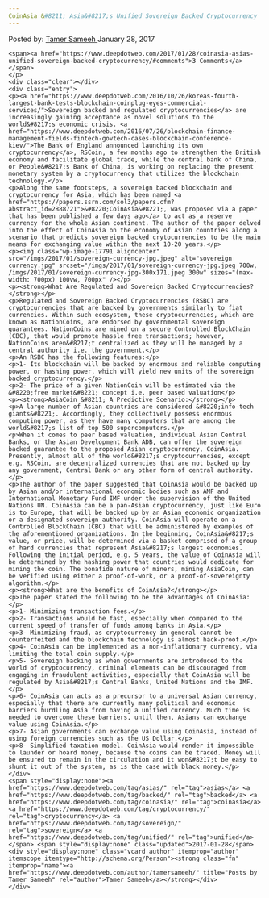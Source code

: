 ```yaml
---
CoinAsia &#8211; Asia&#8217;s Unified Sovereign Backed Cryptocurrency
---
```

<article class="post-listing post-17785 post type-post status-publish format-standard has-post-thumbnail hentry  tag-asias tag-backed tag-coinasia tag-cryptocurrency tag-sovereign tag-unified">
    <div class="post-inner">
        <span>Posted by: <a href="https://www.deepdotweb.com/author/tamersameeh/" title="">Tamer Sameeh </a></span>
    <span>January 28, 2017</span>
    
    <span><a href="https://www.deepdotweb.com/2017/01/28/coinasia-asias-unified-sovereign-backed-cryptocurrency/#comments">3 Comments</a></span>
    </p>
    <div class="clear"></div>
    <div class="entry">
    <p><a href="https://www.deepdotweb.com/2016/10/26/koreas-fourth-largest-bank-tests-blockchain-coinplug-eyes-commercial-services/">Sovereign backed and regulated cryptocurrencies</a> are increasingly gaining acceptance as novel solutions to the world&#8217;s economic crisis. <a href="https://www.deepdotweb.com/2016/07/26/blockchain-finance-management-fields-fintech-govtech-cases-blockchain-conference-kiev/">The Bank of England announced launching its own cryptocurrency</a>, RSCoin, a few months ago to strengthen the British economy and facilitate global trade, while the central bank of China, or People&#8217;s Bank of China, is working on replacing the present monetary system by a cryptocurrency that utilizes the blockchain technology.</p>
    <p>Along the same footsteps, a sovereign backed blockchain and cryptocurrency for Asia, which has been named <a href="https://papers.ssrn.com/sol3/papers.cfm?abstract_id=2888721">&#8220;CoinAsia&#8221;, was proposed via a paper that has been published a few days ago</a> to act as a reserve currency for the whole Asian continent. The author of the paper delved into the effect of CoinAsia on the economy of Asian countries along a scenario that predicts sovereign backed crytocurrencies to be the main means for exchanging value within the next 10-20 years.</p>
    <p><img class="wp-image-17791 aligncenter" src="/imgs/2017/01/sovereign-currency-jpg.jpeg" alt="sovereign currency.jpg" srcset="/imgs/2017/01/sovereign-currency-jpg.jpeg 700w, /imgs/2017/01/sovereign-currency-jpg-300x171.jpeg 300w" sizes="(max-width: 700px) 100vw, 700px" /></p>
    <p><strong>What Are Regulated and Sovereign Backed Cryptocurrencies?</strong></p>
    <p>Regulated and Sovereign Backed Cryptocurrencies (RSBC) are cryptocurrencies that are backed by governments similarly to fiat currencies. Within such ecosystem, these cryptocurrencies, which are known as NationCoins, are endorsed by governmental sovereign guarantees. NationCoins are mined on a secure Controlled BlockChain (CBC), that would promote hassle free transactions; however, NationCoins aren&#8217;t centralized as they will be managed by a central authority i.e. the government.</p>
    <p>An RSBC has the following features:</p>
    <p>1- Its blockchain will be backed by enormous and reliable computing power, or hashing power, which will yield new units of the sovereign backed cryptocurrency.</p>
    <p>2- The price of a given NationCoin will be estimated via the &#8220;free market&#8221; concept i.e. peer based valuation</p>
    <p><strong>AsiaCoin &#8211; A Predictive Scenario:</strong></p>
    <p>A large number of Asian countries are considered &#8220;info-tech giants&#8221;. Accordingly, they collectively possess enormous computing power, as they have many computers that are among the world&#8217;s list of top 500 supercomputers.</p>
    <p>When it comes to peer based valuation, individual Asian Central Banks, or the Asian Development Bank ADB, can offer the sovereign backed guarantee to the proposed Asian cryptocurrency, CoinAsia. Presently, almost all of the world&#8217;s cryptocurrencies, except e.g. RSCoin, are decentralized currencies that are not backed up by any government, Central Bank or any other form of central authority.</p>
    <p>The author of the paper suggested that CoinAsia would be backed up by Asian and/or international economic bodies such as AMF and International Monetary Fund IMF under the supervision of the United Nations UN. CoinAsia can be a pan-Asian cryptocurrency, just like Euro is to Europe, that will be backed up by an Asian economic organization or a designated sovereign authority. CoinAsia will operate on a Controlled BlockChain (CBC) that will be administered by examples of the aforementioned organizations. In the beginning, CoinAsia&#8217;s value, or price, will be determined via a basket comprised of a group of hard currencies that represent Asia&#8217;s largest economies. Following the initial period, e.g. 5 years, the value of CoinAsia will be determined by the hashing power that countries would dedicate for mining the coin. The bonafide nature of miners, mining AsiaCoin, can be verified using either a proof-of-work, or a proof-of-sovereignty algorithm.</p>
    <p><strong>What are the benefits of CoinAsia?</strong></p>
    <p>The paper stated the following to be the advantages of CoinAsia:</p>
    <p>1- Minimizing transaction fees.</p>
    <p>2- Transactions would be fast, especially when compared to the current speed of transfer of funds among banks in Asia.</p>
    <p>3- Minimizing fraud, as cryptocurrency in general cannot be counterfeited and the blockchain technology is almost hack-proof.</p>
    <p>4- CoinAsia can be implemented as a non-inflationary currency, via limiting the total coin supply.</p>
    <p>5- Sovereign backing as when governments are introduced to the world of cryptocurrency, criminal elements can be discouraged from engaging in fraudulent activities, especially that CoinAsia will be regulated by Asia&#8217;s Central Banks, United Nations and the IMF.</p>
    <p>6- CoinAsia can acts as a precursor to a universal Asian currency, especially that there are currently many political and economic barriers hurdling Asia from having a unified currency. Much time is needed to overcome these barriers, until then, Asians can exchange value using CoinAsia.</p>
    <p>7- Asian governments can exchange value using CoinAsia, instead of using foreign currencies such as the US Dollar.</p>
    <p>8- Simplified taxation model. CoinAsia would render it impossible to launder or hoard money, because the coins can be traced. Money will be ensured to remain in the circulation and it won&#8217;t be easy to shunt it out of the system, as is the case with black money.</p>
    </div>
    <span style="display:none"><a href="https://www.deepdotweb.com/tag/asias/" rel="tag">asias</a> <a href="https://www.deepdotweb.com/tag/backed/" rel="tag">backed</a> <a href="https://www.deepdotweb.com/tag/coinasia/" rel="tag">coinasia</a> <a href="https://www.deepdotweb.com/tag/cryptocurrency/" rel="tag">cryptocurrency</a> <a href="https://www.deepdotweb.com/tag/sovereign/" rel="tag">sovereign</a> <a href="https://www.deepdotweb.com/tag/unified/" rel="tag">unified</a></span> <span style="display:none" class="updated">2017-01-28</span>
    <div style="display:none" class="vcard author" itemprop="author" itemscope itemtype="http://schema.org/Person"><strong class="fn" itemprop="name"><a href="https://www.deepdotweb.com/author/tamersameeh/" title="Posts by Tamer Sameeh" rel="author">Tamer Sameeh</a></strong></div>
    </div>
</article>

